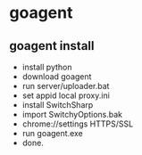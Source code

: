# goagent

## goagent install

+ install python
+ download goagent
+ run server/uploader.bat
+ set appid local proxy.ini
+ install SwitchSharp
+ import SwitchyOptions.bak
+ chrome://settings HTTPS/SSL
+ run goagent.exe
+ done.